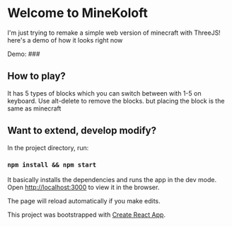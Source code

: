 # Welcome to MineKoloft

I'm just trying to remake a simple web version of minecraft with ThreeJS!
here's a demo of how it looks right now

Demo: ###

## How to play?

It has 5 types of blocks which you can switch between with 1-5 on keyboard.
Use alt-delete to remove the blocks. but placing the block is the same as minecraft

## Want to extend, develop modify?

In the project directory, run:

### `npm install && npm start`

It basically installs the dependencies and runs the app in the dev mode.<br />
Open [http://localhost:3000](http://localhost:3000) to view it in the browser.

The page will reload automatically if you make edits.<br />

This project was bootstrapped with [Create React App](https://github.com/facebook/create-react-app).
